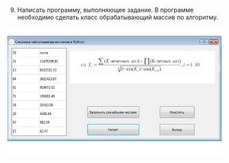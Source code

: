 ﻿9. Написать программу, выполняющее задание. В программе необходимо сделать класс обрабатывающий массив по алгоритму.

![srcreenshot](screen.png)
